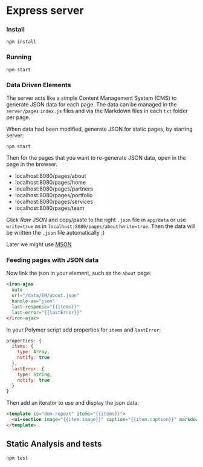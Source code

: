 Express server
==============

### Install

`npm install`

### Running

```
npm start
```

### Data Driven Elements

The server acts like a simple Content Management System (CMS) to generate JSON data for each page. The data can be managed in the `server/pages` `index.js` files and via the Markdown files in each `txt` folder per page.

When data had been modified, generate JSON for static pages, by starting server:

```
npm start
```

Then for the pages that you want to re-generate JSON data, open in the page in the browser.

-	localhost:8080/pages/about
-	localhost:8080/pages/home
-	localhost:8080/pages/partners
-	localhost:8080/pages/portfolio
-	localhost:8080/pages/services
-	localhost:8080/pages/team

Click *Raw JSON* and copy/paste to the right `.json` file in `app/data` or use `write=true` as in `localhost:8080/pages/about?write=true`. Then the data will be written the `.json` file automatically ;)

Later we might use [MSON](https://github.com/apiaryio/mson)

### Feeding pages with JSON data

Now link the json in your element, such as the `about` page:

```html
<iron-ajax
  auto
  url="/data/EN/about.json"
  handle-as="json"
  last-response="{{items}}"
  last-error="{{lastError}}"
</iron-ajax>
```

In your Polymer script add properties for `items` and `lastError`:

```js
properties: {
  items: {
    type: Array,
    notify: true
  },
  lastError: {
    type: String,
    notify: true
  }
}
```

Then add an iterator to use and display the json data:

```html
<template is="dom-repeat" items="{{items}}">
  <ui-section image="{{item.image}}" caption="{{item.caption}}" markdown="{{item.content}}"/>
</template>
```

Static Analysis and tests
-------------------------

```
npm test
```
